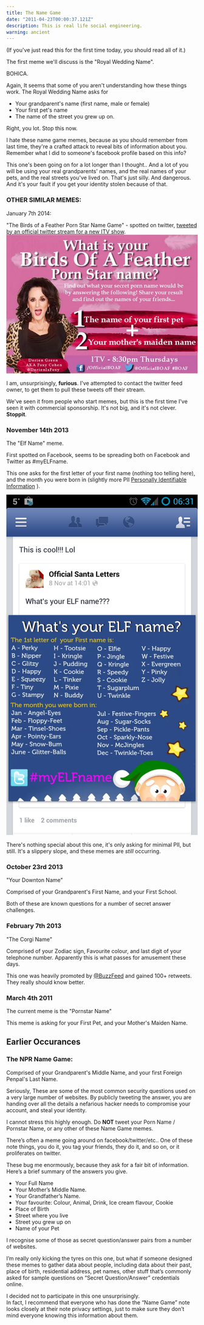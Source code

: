 ```yaml
---
title: The Name Game
date: "2011-04-23T00:00:37.121Z"
description: This is real life social engineering.
warning: ancient
---
```


(If you've just read this for the first time today, you should read all of it.)

The first meme we'll discuss is the "Royal Wedding Name".  

BOHICA. 

Again, It seems that some of you aren't understanding how these things work.  The Royal Wedding Name asks for 

* Your grandparent's name (first name, male or female)
* Your first pet's name
* The name of the street you grew up on.

Right, you lot. Stop this now.   

I hate these name game memes, because as you should remember from last time, they're a crafted attack to reveal bits of information about you.   Remember what I did to someone's facebook profile based on this info?

This one's been going on for a lot longer than I thought.. And a lot of you will be using your real grandparents' names, and the real names of your pets, and the real streets you've lived on.  That's just silly.  And dangerous.
And it's your fault if you get your identity stolen because of that. 

### OTHER SIMILAR MEMES:
January 7th 2014:

"The Birds of a Feather Porn Star Name Game" - spotted on twitter, [tweeted by an official twitter stream for a new ITV show](https://twitter.com/OfficialBOAF/status/420521015874035712).
![birds of a feather name game](./BdX9osxCIAAJO5U.jpg)

I am, unsurprisingly, **furious**.  I've attempted to contact the twitter feed owner, to get them to pull these tweets off their stream.

We've seen it from people who start memes, but this is the first time I've seen it with commercial sponsorship.  It's not big, and it's not clever.  **Stoppit**. 


### November 14th 2013

The "Elf Name" meme.

First spotted on Facebook, seems to be spreading both on Facebook and Twitter as #myELFname. 

This one asks for the first letter of your first name (nothing too telling here), and the month you were born in (slightly more PII [Personally Identifiable Information](https://en.wikipedia.org/wiki/Personally_identifiable_information) ).  

![Android screenshot](./Screenshot_2013-11-14-06-31-47.png)

There's nothing special about this one, it's only asking for minimal PII, but still.  It's a slippery slope, and these memes are *still* occurring.

### October 23rd 2013

"Your Downton Name"

Comprised of your Grandparent's First Name, and your First School.

Both of these are known questions for a number of secret answer challenges. 

### February 7th 2013

"The Corgi Name"

Comprised of your Zodiac sign, Favourite colour, and last digit of your telephone number.  Apparently this is what passes for amusement these days.  

This one was heavily promoted by [@BuzzFeed](https://twitter.com/BuzzFeed/status/299268199000723456) and gained 100+ retweets.  They really should know better.

### March 4th 2011
The current meme is the "Pornstar Name"

This meme is asking for your First Pet, and your Mother's Maiden Name. 

 

## Earlier Occurances

### The NPR Name Game:

Comprised of your Grandparent's Middle Name, and your first Foreign Penpal's Last Name.

Seriously, These are some of the most common security questions used on a very large number of websites.  By publicly tweeting the answer, you are handing over all the details a nefarious hacker needs to compromise your account, and steal your identity.

I cannot stress this highly enough.  Do **NOT** tweet your Porn Name / Pornstar Name, or any other of these Name Game memes.

There’s  often a meme going around on facebook/twitter/etc.. One of these note things, you do it, you tag your friends, they do it, and so on, or it proliferates on twitter.

These bug me enormously, because they ask for a fair bit of information.  Here’s a brief summary of the answers you give.

* Your Full Name
* Your Mother’s Middle Name.
* Your Grandfather’s Name.
* Your favourite: Colour, Animal, Drink, Ice cream flavour, Cookie
* Place of Birth
* Street where you live
* Street you grew up on
* Name of your Pet
 
I recognise some of those as secret question/answer pairs from a number of websites.  

I’m really only kicking the tyres on this one, but what if someone designed these memes to gather data about people, including data about their past, place of birth, residential address, pet names, other stuff that’s commonly asked for sample questions on “Secret Question/Answer” credentials online.

I decided not to participate in this one unsurprisingly.  
In fact, I recommend that everyone who has done the “Name Game” note looks closely at their note privacy settings, just to make sure they don’t mind everyone knowing this information about them.
